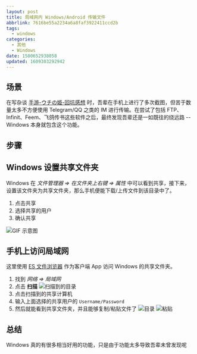```yaml
---
layout: post
title: 局域网内 Windows/Android 传输文件
abbrlink: 7616be55a2234a6a8faf3922411ccd2b
tags:
  - windows
categories:
  - 其他
  - Windows
date: 1580652938058
updated: 1609303292942
---
```


## 场景

在写杂谈 [手游-ウチの姫-回坑感想](:/content/:/d6cb150792f94929af671bc6b685657f) 时，吾辈在手机上进行了多次截图，但苦于数量太多不方便使用 Telegram/QQ 之类的 IM 进行传输。在尝试了包括 FTP、Infinit、Feem、飞鸽传书这些软件之后，最终发现吾辈还是一如既往的绕远路 -- Windows 本身就包含这个功能。

## 步骤

## Windows 设置共享文件夹

Windows 在 *文件管理器 => 在文件夹上右键 => 属性* 中可以看到共享，接下来，设置该文件夹为共享文件夹，那么手机便能下载/上传文件到该目录中了。

1.  点击共享
2.  选择共享的用户
3.  确认共享

![GIF 示意图](https://cdn.jsdelivr.net/gh/rxliuli/img-bed/20191229233129.gif)

## 手机上访问局域网

这里使用 [ES 文件浏览器](https://www.coolapk.com/apk/com.estrongs.android.pop) 作为客户端 App 访问 Windows 的共享文件夹。

1.  找到 *网络 => 局域网*
2.  点击 **扫描**
    ![扫描到的目录](https://cdn.jsdelivr.net/gh/rxliuli/img-bed/20191229232158.png)
3.  点击扫描到的共享计算机
4.  输入上面选择的共享用户的 `Username/Password`
5.  然后就能看到共享文件夹，并且能够复制/粘贴文件了
    ![目录](https://cdn.jsdelivr.net/gh/rxliuli/img-bed/20191229232200.png)
    ![粘贴](https://cdn.jsdelivr.net/gh/rxliuli/img-bed/20191229232159.png)

## 总结

Windows 真的有很多相当好用的功能，只是由于功能太多导致吾辈未曾发现呢
